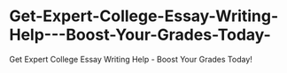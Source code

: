 # Get-Expert-College-Essay-Writing-Help---Boost-Your-Grades-Today-
Get Expert College Essay Writing Help - Boost Your Grades Today!
